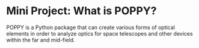 # Mini Project: What is POPPY?

<p>POPPY is a Python package that can create various forms of optical elements in order to analyze optics for space telescopes and other devices within the far and mid-field.</p>
